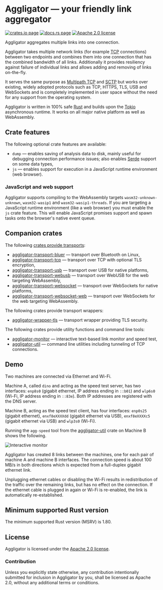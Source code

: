 # Aggligator — your friendly link aggregator

[![crates.io page](https://img.shields.io/crates/v/aggligator)](https://crates.io/crates/aggligator)
[![docs.rs page](https://docs.rs/aggligator/badge.svg)](https://docs.rs/aggligator)
[![Apache 2.0 license](https://img.shields.io/crates/l/aggligator)](https://raw.githubusercontent.com/surban/aggligator/master/LICENSE)

Aggligator aggregates multiple links into one connection.

Aggligator takes multiple network links (for example [TCP] connections) between two
endpoints and combines them into one connection that has the combined bandwidth
of all links. Additionally it provides resiliency against failure of individual
links and allows adding and removing of links on-the-fly.

It serves the same purpose as [Multipath TCP] and [SCTP] but works over existing,
widely adopted protocols such as TCP, HTTPS, TLS, USB and WebSockets and is completely
implemented in user space without the need for any support from the operating system.

Aggligator is written in 100% safe [Rust] and builds upon the [Tokio]
asynchronous runtime. It works on all major native platform as well as WebAssembly.

[TCP]: https://en.wikipedia.org/wiki/Transmission_Control_Protocol
[Multipath TCP]: https://en.wikipedia.org/wiki/Multipath_TCP
[SCTP]: https://en.wikipedia.org/wiki/Stream_Control_Transmission_Protocol
[Rust]: https://www.rust-lang.org/
[Tokio]: https://tokio.rs/

## Crate features

The following optional crate features are available:

  * `dump` — enables saving of analysis data to disk, mainly useful for debugging 
    connection performance issues; also enables [Serde] support on some data types,
  * `js`  — enables support for execution in a JavaScript runtime environment (web browser).

[Serde]: https://serde.rs/

### JavaScript and web support

Aggligator supports compiling to the WebAssembly targets `wasm32-unknown-unknown`,
`wasm32-wasip1` and `wasm32-wasip1-threads`. If you are targeting a JavaScript
runtime environment (like a web browser) you must enable the `js` crate feature.
This will enable JavaScript promises support and spawn tasks onto the browser's
native event queue.

## Companion crates

The following [crates provide transports]:
  * [aggligator-transport-bluer] — transport over Bluetooth on Linux,
  * [aggligator-transport-tcp] — transport over TCP with optional TLS encryption,
  * [aggligator-transport-usb] — transport over USB for native platforms,
  * [aggligator-transport-webusb] — transport over WebUSB for the web targeting WebAssembly, 
  * [aggligator-transport-websocket] — transport over WebSockets for native platforms,
  * [aggligator-transport-websocket-web] — transport over WebSockets for the web targeting WebAssembly.

[crates provide transports]: https://crates.io/keywords/aggligator-transport
[aggligator-transport-bluer]: https://crates.io/crates/aggligator-transport-bluer
[aggligator-transport-tcp]: https://crates.io/crates/aggligator-transport-tcp
[aggligator-transport-usb]: https://crates.io/crates/aggligator-transport-usb
[aggligator-transport-webusb]: https://crates.io/crates/aggligator-transport-webusb
[aggligator-transport-websocket]: https://crates.io/crates/aggligator-transport-websocket
[aggligator-transport-websocket-web]: https://crates.io/crates/aggligator-transport-websocket-web

The following crates provide transport wrappers:
  * [aggligator-wrapper-tls] — transport wrapper providing TLS security.

[aggligator-wrapper-tls]: https://crates.io/crates/aggligator-wrapper-tls

The following crates provide utility functions and command line tools:
  * [aggligator-monitor] — interactive text-based link monitor and speed test,
  * [aggligator-util] — command line utilities including tunneling of TCP connections.

[aggligator-monitor]: https://crates.io/crates/aggligator-monitor
[aggligator-util]: https://crates.io/crates/aggligator-util

## Demo

Two machines are connected via Ethernet and Wi-Fi.

Machine A, called `dino` and acting as the speed test server, has two interfaces: 
`enp8s0` (gigabit ethernet, IP address ending in `::b01`) and `wlp6s0` (Wi-Fi, IP address ending in `::83e`).
Both IP addresses are registered with the DNS server.

Machine B, acting as the speed test client, has four interfaces: `enp0s25` (gigabit ethernet), 
`enxf8eXXXXdd` (gigabit ethernet via USB), `enxf8eXXXXc5` (gigabit ethernet via USB) and `wlp3s0` (Wi-Fi).

Running the `agg-speed` tool from the [aggligator-util] crate on Machine B shows the following.

![Interactive monitor](https://raw.githubusercontent.com/surban/aggligator/master/.misc/monitor.png)

Aggligator has created 8 links between the machines, one for each pair of machine A and machine B interfaces.
The connection speed is about 100 MB/s in both directions which is expected from a full-duplex gigabit ethernet link.

Unplugging ethernet cables or disabling the Wi-Fi results in redistribution of the 
traffic over the remaining links, but has no effect on the connection.
If the ethernet cable is plugged in again or Wi-Fi is re-enabled, the link is 
automatically re-established.

## Minimum supported Rust version

The minimum supported Rust version (MSRV) is 1.80.

## License

Aggligator is licensed under the [Apache 2.0 license].

[Apache 2.0 license]: https://github.com/surban/aggligator/blob/master/LICENSE

### Contribution

Unless you explicitly state otherwise, any contribution intentionally submitted
for inclusion in Aggligator by you, shall be licensed as Apache 2.0, without any
additional terms or conditions.
